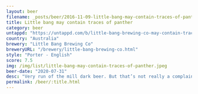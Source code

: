 ```yaml
---
layout: beer
filename: _posts/beer/2016-11-09-little-bang-may-contain-traces-of-panther.md
title: Little bang may contain traces of panther
category: beer
untappd: "https://untappd.com/b/little-bang-brewing-co-may-contain-traces-of-panther/1120919"
country: "Australia"
brewery: "Little Bang Brewing Co"
breweryURL: "/brewery/little-bang-brewing-co.html"
style: "Porter - English"
score: 7.5
img: /img/list/little-bang-may-contain-traces-of-panther.jpeg
beer-date: "2020-07-31"
desc: "Very run of the mill dark beer. But that’s not really a complaint. There’s something to say for a well executed classic"
permalink: /beer/:title.html
---
```

